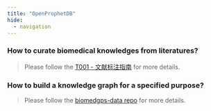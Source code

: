 ```yaml
---
title: "OpenProphetDB"
hide:
  - navigation
---
```


### How to curate biomedical knowledges from literatures?

> Please follow the [T001 - 文献标注指南](/tutorials/T001-%E6%96%87%E7%8C%AE%E6%A0%87%E6%B3%A8/) for more details.

### How to build a knowledge graph for a specified purpose?

> Please follow the [biomedgps-data repo](https://github.com/yjcyxky/biomedgps-data) for more details.